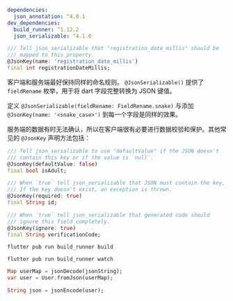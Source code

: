 

```yaml
dependencies:
  json_annotation: ^4.0.1
dev_dependencies:
  build_runner: ^1.12.2
  json_serializable: ^4.1.0
```



```dart
/// Tell json_serializable that "registration_date_millis" should be
/// mapped to this property.
@JsonKey(name: 'registration_date_millis')
final int registrationDateMillis;

```

客户端和服务端最好保持同样的命名规则。 `@JsonSerializable()` 提供了 `fieldRename` 枚举，用于将 dart 字段完整转换为 JSON 键值。

定义 `@JsonSerializable(fieldRename: FieldRename.snake)` 与添加 `@JsonKey(name: '<snake_case>')` 到每一个字段是同样的效果。



服务端的数据有时无法确认，所以在客户端很有必要进行数据校验和保护。其他常见的 `@JsonKey` 声明方法包括：

```dart
/// Tell json_serializable to use "defaultValue" if the JSON doesn't
/// contain this key or if the value is `null`.
@JsonKey(defaultValue: false)
final bool isAdult;

/// When `true` tell json_serializable that JSON must contain the key, 
/// If the key doesn't exist, an exception is thrown.
@JsonKey(required: true)
final String id;

/// When `true` tell json_serializable that generated code should 
/// ignore this field completely. 
@JsonKey(ignore: true)
final String verificationCode;

```





```shell
flutter pub run build_runner build
```

```
flutter pub run build_runner watch
```

```dart
Map userMap = jsonDecode(jsonString);
var user = User.fromJson(userMap);
```

```dart
String json = jsonEncode(user);
```

